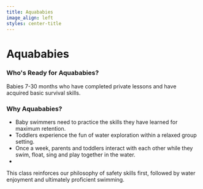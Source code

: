 ```yaml
---
title: Aquababies
image_align: left
styles: center-title
---
```


# Aquababies

### Who's Ready for Aquababies?
Babies 7-30 months who have completed private lessons and have acquired basic survival skills.

### Why Aquababies?
- Baby swimmers need to practice the skills they have learned for maximum retention.
- Toddlers experience the fun of water exploration within a relaxed group setting.
- Once a week, parents and toddlers interact with each other while they swim, float, sing and play together in the water.
- 

This class reinforces our philosophy of safety skills first, followed by water enjoyment and ultimately proficient swimming.